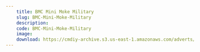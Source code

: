 ```yaml
---
    title: BMC Mini Moke Military
    slug: BMC-Mini-Moke-Military
    description:
    code: BMC-Mini-Moke-Military
    image:
    download: https://cmdiy-archive.s3.us-east-1.amazonaws.com/adverts/documents/BMC+Mini+Moke+Military.pdf
---
```

<!-- Content of the page -->

##
        